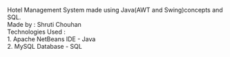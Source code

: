 Hotel Management System made using Java(AWT and Swing)concepts and SQL.<br>
Made by : Shruti Chouhan<br>
Technologies Used :<br> 1. Apache NetBeans IDE - Java <br> 2. MySQL Database - SQL
